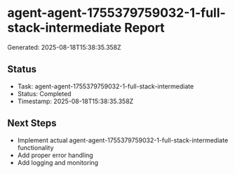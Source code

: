 # agent-agent-1755379759032-1-full-stack-intermediate Report

Generated: 2025-08-18T15:38:35.358Z

## Status
- Task: agent-agent-1755379759032-1-full-stack-intermediate
- Status: Completed
- Timestamp: 2025-08-18T15:38:35.358Z

## Next Steps
- Implement actual agent-agent-1755379759032-1-full-stack-intermediate functionality
- Add proper error handling
- Add logging and monitoring
